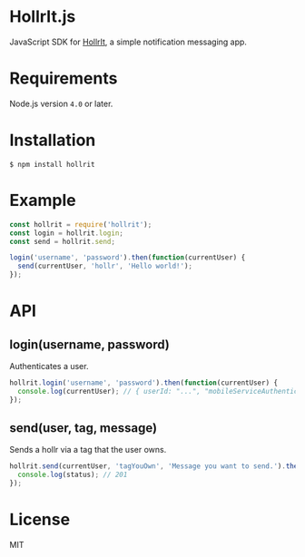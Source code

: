 # HollrIt.js

JavaScript SDK for [HollrIt](http://hollr.it/), a simple notification messaging app.

# Requirements

Node.js version `4.0` or later.

# Installation

```
$ npm install hollrit
```

# Example

```js
const hollrit = require('hollrit');
const login = hollrit.login;
const send = hollrit.send;

login('username', 'password').then(function(currentUser) {
  send(currentUser, 'hollr', 'Hello world!');
});
```

# API

## login(username, password)

Authenticates a user.

```js
hollrit.login('username', 'password').then(function(currentUser) {
  console.log(currentUser); // { userId: "...", "mobileServiceAuthenticationToken": "..." }
});
```

## send(user, tag, message)

Sends a hollr via a tag that the user owns.

```js
hollrit.send(currentUser, 'tagYouOwn', 'Message you want to send.').then(function(status) {
  console.log(status); // 201
});
```

# License

MIT
